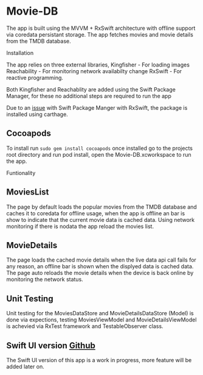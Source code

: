 # Movie-DB

The app is built using the MVVM + RxSwift architecture with offline support via coredata persistant storage. The app fetches movies and movie details from the TMDB database.

Installation

The app relies on three external libraries,
Kingfisher - For loading images
Reachability - For monitoring network availabilty change
RxSwift - For reactive programming.

Both Kingfisher and Reachablity are added using the Swift Package Manager, for these no additional steps are required to run the app


Due to an [issue](https://github.com/ReactiveX/RxSwift#swift-package-manager) with Swift Package Manger with RxSwift, the package is installed using carthage.

## Cocoapods

To install run `sudo gem install cocoapods`
once installed go to the projects root directory and run pod install, open the Movie-DB.xcworkspace to run the app.


Funtionality
## MoviesList

The page by default loads the popular movies from the TMDB database and caches it to coredata for offline usage, when the app is offline an bar is show to indicate that the current movie data is cached data. Using network monitoring if there is nodata the app reload the movies list.

## MovieDetails
The page loads the cached movie details when the live data api call fails for any reason, an offline bar is shown when the displyed data is cached data. The page auto reloads the movie details when the device is back online by monitoring the network status.


## Unit Testing
Unit testing for the MoviesDataStore and MovieDetailsDataStore (Model) is done via expections, testing MoviesViewModel and MovieDetailsViewModel is achevied via RxTest framework and TestableObserver class. 

## Swift UI version [Github](https://github.com/Vidhyadharan24/Movie-DB-SwiftUI)
The Swift UI version of this app is a work in progress, more feature will be added later on.
